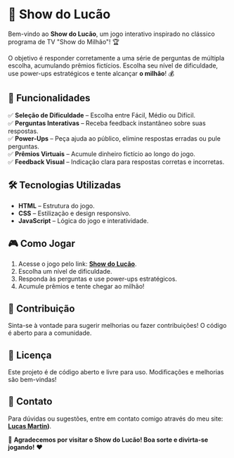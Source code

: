 # 🎉 Show do Lucão

Bem-vindo ao **Show do Lucão**, um jogo interativo inspirado no clássico programa de TV "Show do Milhão"! 🏆  

O objetivo é responder corretamente a uma série de perguntas de múltipla escolha, acumulando prêmios fictícios. Escolha seu nível de dificuldade, use power-ups estratégicos e tente alcançar **o milhão**! 💰  

## 🚀 Funcionalidades  

✅ **Seleção de Dificuldade** – Escolha entre Fácil, Médio ou Difícil.  
✅ **Perguntas Interativas** – Receba feedback instantâneo sobre suas respostas.  
✅ **Power-Ups** – Peça ajuda ao público, elimine respostas erradas ou pule perguntas.  
✅ **Prêmios Virtuais** – Acumule dinheiro fictício ao longo do jogo.  
✅ **Feedback Visual** – Indicação clara para respostas corretas e incorretas.  

## 🛠 Tecnologias Utilizadas  

- **HTML** – Estrutura do jogo.  
- **CSS** – Estilização e design responsivo.  
- **JavaScript** – Lógica do jogo e interatividade.  

## 🎮 Como Jogar  

1. Acesse o jogo pelo link: **[Show do Lucão](https://culas69.github.io/Show-do-Lucao/)**.  
2. Escolha um nível de dificuldade.  
3. Responda às perguntas e use power-ups estratégicos.  
4. Acumule prêmios e tente chegar ao milhão!  

## 🤝 Contribuição  

Sinta-se à vontade para sugerir melhorias ou fazer contribuições! O código é aberto para a comunidade.  

## 📜 Licença  

Este projeto é de código aberto e livre para uso. Modificações e melhorias são bem-vindas!  

## 📩 Contato  

Para dúvidas ou sugestões, entre em contato comigo através do meu site: **[Lucas Martin](https://culasss.github.io/PessoalPagina/))**.  

🎲 **Agradecemos por visitar o Show do Lucão! Boa sorte e divirta-se jogando!** ❤️  
